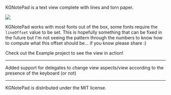 KGNotePad is a text view complete with lines and torn paper.

![](https://raw.github.com/kgn/KGNotePad/master/screenshot.png)

KGNotePad works with most fonts out of the box, some fonts require the  `lineOffset` value to be set. 
This is hopefully something that can be fixed in the future but I'm not seeing the pattern through 
the numbers to know how to compute what this offset should be… if you know please share :)

Check out the Example project to see the view in action!

-------
Added support for delegates to change view aspects/view according to the presence of the keyboard (or not)

------
KGNotePad is distributed under the MIT license.
